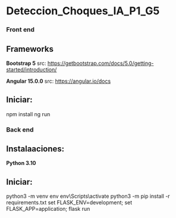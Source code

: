 # Deteccion_Choques_IA_P1_G5

### Front end

## Frameworks
**Bootstrap 5**
src: https://getbootstrap.com/docs/5.0/getting-started/introduction/

**Angular 15.0.0**
src: https://angular.io/docs

## Iniciar:
npm install
ng run

###  Back end

## Instalaaciones:
**Python 3.10**

## Iniciar:

python3 -m venv env
env\Scripts\activate
python3 -m pip install -r requirements.txt
set FLASK_ENV=development; set FLASK_APP=application; flask run